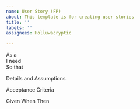 ```yaml
---
name: User Story (FP)
about: This template is for creating user stories
title: ''
labels: ''
assignees: Holluwacryptic

---
```


As a  
I need  
So that   
   
Details and Assumptions
 
   
Acceptance Criteria  
   
 Given 
 When
 Then
